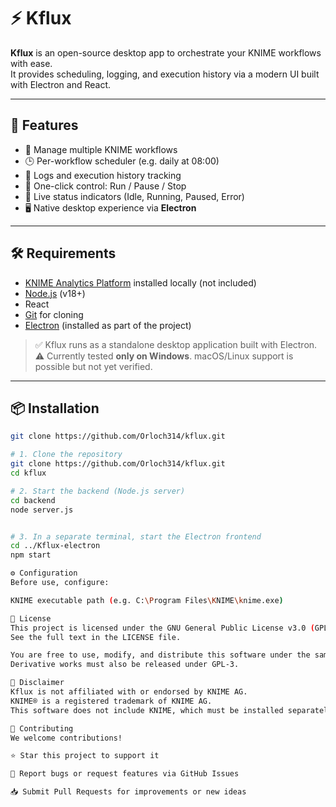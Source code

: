 # ⚡ Kflux

**Kflux** is an open-source desktop app to orchestrate your KNIME workflows with ease.  
It provides scheduling, logging, and execution history via a modern UI built with Electron and React.


---

## 🚀 Features

- 🧩 Manage multiple KNIME workflows
- 🕒 Per-workflow scheduler (e.g. daily at 08:00)
- 📜 Logs and execution history tracking
- 🔘 One-click control: Run / Pause / Stop
- 🧠 Live status indicators (Idle, Running, Paused, Error)
- 🖥️ Native desktop experience via **Electron**

---

## 🛠️ Requirements

- [KNIME Analytics Platform](https://www.knime.com/downloads) installed locally (not included)
- [Node.js](https://nodejs.org) (v18+)
- React
- [Git](https://git-scm.com/) for cloning
- [Electron](https://www.electronjs.org) (installed as part of the project)

> ✅ Kflux runs as a standalone desktop application built with Electron.  
> ⚠️ Currently tested **only on Windows**. macOS/Linux support is possible but not yet verified.

---

## 📦 Installation

```bash
git clone https://github.com/Orloch314/kflux.git

# 1. Clone the repository
git clone https://github.com/Orloch314/kflux.git
cd kflux

# 2. Start the backend (Node.js server)
cd backend
node server.js


# 3. In a separate terminal, start the Electron frontend
cd ../Kflux-electron
npm start

⚙️ Configuration
Before use, configure:

KNIME executable path (e.g. C:\Program Files\KNIME\knime.exe)

📄 License
This project is licensed under the GNU General Public License v3.0 (GPL-3.0).
See the full text in the LICENSE file.

You are free to use, modify, and distribute this software under the same license.
Derivative works must also be released under GPL-3.

🔐 Disclaimer
Kflux is not affiliated with or endorsed by KNIME AG.
KNIME® is a registered trademark of KNIME AG.
This software does not include KNIME, which must be installed separately by the user.

🤝 Contributing
We welcome contributions!

⭐ Star this project to support it

🐛 Report bugs or request features via GitHub Issues

📥 Submit Pull Requests for improvements or new ideas

